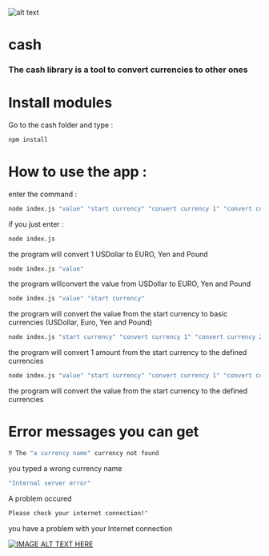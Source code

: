 ![alt text](https://www.gannett-cdn.com/-mm-/3b8b0abcb585d9841e5193c3d072eed1e5ce62bc/c=0-30-580-356/local/-/media/2018/02/24/USATODAY/usatsports/large-pile-of-hundred-dollar-bills-cash-money-savings-rich_large.jpg?width=3200&height=1680&fit=crop)


# cash
### The cash library is a tool to convert currencies to other ones

# Install modules
Go to the cash folder and type :
```sh
npm install
```

# How to use the app :
enter the command :
```sh
node index.js "value" "start currency" "convert currency 1" "convert currency 2" ... "convert currency N"
```

if you just enter :
  ```sh
  node index.js
  ```
  the program will convert 1 USDollar to EURO, Yen and Pound

  ```sh
  node index.js "value"
  ```
  the program willconvert the value from USDollar to EURO, Yen and Pound

  ```sh
  node index.js "value" "start currency"
  ```
  the program will convert the value from the start currency to basic currencies (USDollar, Euro, Yen and Pound)

  ```sh
  node index.js "start currency" "convert currency 1" "convert currency 2" ... "convert currency N"
  ```
  the program will convert 1 amount from the start currency to the defined currencies

  ```sh
  node index.js "value" "start currency" "convert currency 1" "convert currency 2" ... "convert currency N"
  ```
  the program will convert the value from the start currency to the defined currencies

# Error messages you can get
```sh
‼ The "a currency name" currency not found
```
you typed a wrong currency name

```sh
"Internal server error"
```
A problem occured

```sh
Please check your internet connection!"
```
you have a problem with your Internet connection

[![IMAGE ALT TEXT HERE](http://img.youtube.com/vi/YOUTUBE_VIDEO_ID_HERE/0.jpg)](https://www.youtube.com/watch?v=eD2ZGW1NGJo)
